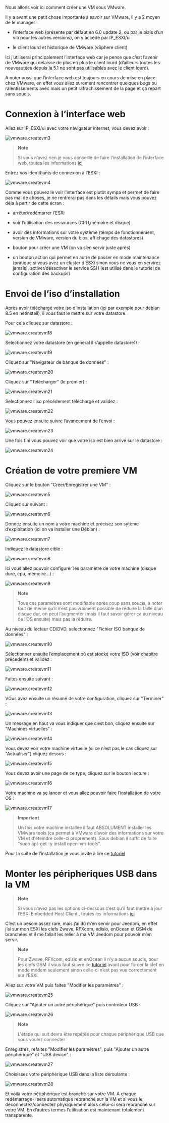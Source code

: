Nous allons voir ici comment créer une VM sous VMware.

Il y a avant une petit chose importante à savoir sur VMware, il y a 2
moyen de le manager :

-   l’interface web (présente par défaut en 6.0 update 2, ou par le
    biais d’un vib pour les autres versions), on y accède par
    IP\_ESXI/ui

-   le client lourd et historique de VMware (vSphere client)

Ici j’utiliserai principalement l’interface web car je pense que c’est
l’avenir de VMware qui délaisse de plus en plus le client lourd
(d’ailleurs toutes les nouveautées depuis la 5.1 ne sont pas utilisables
avec le client lourd).

A noter aussi que l’interface web est toujours en cours de mise en place
chez VMware, en effet vous allez surement rencontrer quelques bugs ou
ralentissements avec mais un petit rafrachissement de la page et ça
repart sans soucis.

Connexion à l’interface web
===========================

Allez sur IP\_ESXI/ui avec votre navigateur internet, vous devez avoir :

![vmware.createvm3](images/vmware.createvm3.PNG)

> **Note**
>
> Si vous n’avez rien je vous conseille de faire l’installation de
> l’interface web, toutes les informations
> [ici](https://jeedom.github.io/documentation/howto/fr_FR/doc-howto-vmware.trucs_et_astuces.html)

Entrez vos identifiants de connexion à l’ESXI :

![vmware.createvm4](images/vmware.createvm4.PNG)

Comme vous pouvez le voir l’interface est plutôt sympa et permet de
faire pas mal de choses, je ne rentrerai pas dans les détails mais vous
pouvez déja à partir de cette écran :

-   arrêter/redémarrer l’ESXi

-   voir l’utilisation des ressources (CPU,mémoire et disque)

-   avoir des informations sur votre système (temps de fonctionnement,
    version de VMware, version du bios, affichage des datastores)

-   bouton pour créer une VM (on va s’en servir juste après)

-   un bouton action qui permet en autre de passer en mode maintenance
    (pratique si vous avez un cluster d’ESXi sinon vous ne vous en
    servirez jamais), activer/désactiver le service SSH (est utilisé
    dans le tutoriel de configuration des backups)

Envoi de l’iso d’installation
=============================

Après avoir téléchargé votre iso d’installation
([ici](http://cdimage.debian.org/debian-cd/8.5.0/amd64/iso-cd/debian-8.5.0-amd64-netinst.iso)
par exemple pour debian 8.5 en netinstall), il vous faut le mettre sur
votre datastore.

Pour cela cliquez sur datastore :

![vmware.createvm18](images/vmware.createvm18.PNG)

Selectionnez votre datastore (en general il s’appelle datastore1) :

![vmware.createvm19](images/vmware.createvm19.PNG)

Cliquez sur "Navigateur de banque de données" :

![vmware.createvm20](images/vmware.createvm20.PNG)

Cliquez sur "Télécharger" (le premier) :

![vmware.createvm21](images/vmware.createvm21.PNG)

Selectionnez l’iso précédement téléchargé et validez :

![vmware.createvm22](images/vmware.createvm22.PNG)

Vous pouvez ensuite suivre l’avancement de l’envoi :

![vmware.createvm23](images/vmware.createvm23.PNG)

Une fois fini vous pouvez voir que votre iso est bien arrivé sur le
datastore :

![vmware.createvm24](images/vmware.createvm24.PNG)

Création de votre premiere VM
=============================

Cliquez sur le bouton "Créer/Enregistrer une VM" :

![vmware.createvm5](images/vmware.createvm5.PNG)

Cliquez sur suivant :

![vmware.createvm6](images/vmware.createvm6.PNG)

Donnez ensuite un nom à votre machine et précisez son sytème
d’exploitation (ici on va installer une Débian) :

![vmware.createvm7](images/vmware.createvm7.PNG)

Indiquez le datastore cible :

![vmware.createvm8](images/vmware.createvm8.PNG)

Ici vous allez pouvoir configurer les paramètre de votre machine (disque
dure, cpu, mémoire…) :

![vmware.createvm9](images/vmware.createvm9.PNG)

> **Note**
>
> Tous ces paramètres sont modifiable après coup sans soucis, à noter
> tout de meme qu’il n’est pas vraiment possible de réduire la taille
> d’un disque dur, on peut l’augmenter (mais il faut savoir gérer ça au
> niveau de l’OS ensuite) mais pas la réduire.

Au niveau du lecteur CD/DVD, selectionnez "Fichier ISO banque de
données" :

![vmware.createvm10](images/vmware.createvm10.PNG)

Sélectionner ensuite l’emplacement où est stocké votre ISO (voir
chapitre précedent) et validez :

![vmware.createvm11](images/vmware.createvm11.PNG)

Faites ensuite suivant :

![vmware.createvm12](images/vmware.createvm12.PNG)

VOus avez ensuite un résumé de votre configuration, cliquez sur
"Terminer" :

![vmware.createvm13](images/vmware.createvm13.PNG)

Un message en haut va vous indiquer que c’est bon, cliquez ensuite sur
"Machines virtuelles" :

![vmware.createvm14](images/vmware.createvm14.PNG)

Vous devez voir votre machine virtuelle (si ce n’est pas le cas cliquez
sur "Actualiser") cliquez dessus :

![vmware.createvm15](images/vmware.createvm15.PNG)

Vous devez avoir une page de ce type, cliquez sur le bouton lecture :

![vmware.createvm16](images/vmware.createvm16.PNG)

Votre machine va se lancer et vous allez pouvoir faire l’installation de
votre OS :

![vmware.createvm17](images/vmware.createvm17.PNG)

> **Important**
>
> Un fois votre machine installée il faut ABSOLUMENT installer les
> VMware tools (ça permet à VMware d’avoir des informations sur votre VM
> et d'éteindre celle-ci proprement). Sous debian il suffit de faire
> "sudo apt-get -y install open-vm-tools".

Pour la suite de l’installation je vous invite à lire ce
[tutoriel](https://jeedom.github.io/documentation/howto/fr_FR/doc-howto-debian.installation.html#_installation)

Monter les péripheriques USB dans la VM
=======================================

> **Note**
>
> Si vous n’avez pas les options ci-dessous c’est qu’il faut mettre à
> jour l’ESXi Embedded Host Client , toutes les informations
> [ici](https://jeedom.github.io/documentation/howto/fr_FR/doc-howto-vmware.trucs_et_astuces.html)

C’est un besoin assez rare, mais j’ai dû m’en servir pour Jeedom, en
effet j’ai sur mon ESXi les clefs Zwave, RFXcom, edisio, enOcean et GSM
de branchées et il me fallait les relier à ma VM Jeedom pour pouvoir
m’en servir.

> **Note**
>
> Pour Zwave, RFXcom, edisio et enOcean il n’y a aucun soucis, pour les
> clefs GSM il vous faut suivre ce
> [tutoriel](https://jeedom.github.io/documentation/howto/fr_FR/doc-howto-gsm.huawei_mode_modem.html)
> avant pour forcer la clef en mode modem seulement sinon celle-ci n’est
> pas vue correctement sur l’ESXi.

Allez sur votre VM puis faites "Modifier les paramètres" :

![vmware.createvm25](images/vmware.createvm25.PNG)

Cliquez sur "Ajouter un autre périphérique" puis controleur USB :

![vmware.createvm26](images/vmware.createvm26.PNG)

> **Note**
>
> L'étape qui suit devra être repétée pour chaque périphérique USB que
> vous voulez connecter

Enregistrez, refaites "Modifier les paramètres", puis "Ajouter un autre
périphérique" et "USB device" :

![vmware.createvm27](images/vmware.createvm27.PNG)

Choisissez votre périphérique USB dans la liste déroulante :

![vmware.createvm28](images/vmware.createvm28.PNG)

Et voilà votre périphérique est branché sur votre VM. A chaque
redémarrage il sera automatique rebranché sur la VM et si vous le
deconnectez/connectez physiquement alors celui-ci sera rebranché sur
votre VM. En d’autres termes l’utilisation est maintenant totalement
transparente.


